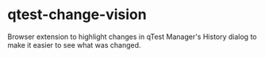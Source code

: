 # qtest-change-vision
Browser extension to highlight changes in qTest Manager's History dialog to make it easier to see what was changed.
